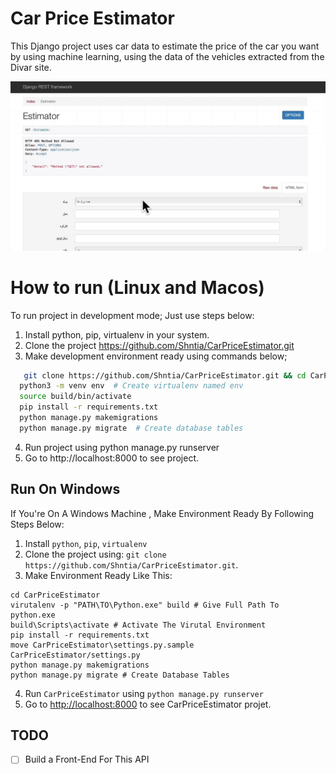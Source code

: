# Car Price Estimator

This Django project uses car data to estimate the price of the car you want by using machine learning, using the data of the vehicles extracted from the Divar site.

![](test.gif)

# How to run (Linux and Macos)

To run project in development mode; Just use steps below:

1. Install python, pip, virtualenv in your system.
2. Clone the project https://github.com/Shntia/CarPriceEstimator.git
3. Make development environment ready using commands below;
```sh
   git clone https://github.com/Shntia/CarPriceEstimator.git && cd CarPriceEstimator
  python3 -m venv env  # Create virtualenv named env
  source build/bin/activate
  pip install -r requirements.txt
  python manage.py makemigrations
  python manage.py migrate  # Create database tables
   ```
4. Run project using python manage.py runserver
5. Go to http://localhost:8000 to see project.

## Run On Windows

If You're On A Windows Machine , Make Environment Ready By Following Steps Below:
1. Install `python`, `pip`, `virtualenv` 
2. Clone the project using:  `git clone https://github.com/Shntia/CarPriceEstimator.git`.
3. Make Environment Ready Like This:
``` Command Prompt
cd CarPriceEstimator
virutalenv -p "PATH\TO\Python.exe" build # Give Full Path To python.exe
build\Scripts\activate # Activate The Virutal Environment
pip install -r requirements.txt
move CarPriceEstimator\settings.py.sample CarPriceEstimator/settings.py
python manage.py makemigrations
python manage.py migrate # Create Database Tables
```
4. Run `CarPriceEstimator` using `python manage.py runserver`
5. Go to [http://localhost:8000](http://localhost:8000) to see CarPriceEstimator projet.


## TODO
- [ ] Build a Front-End For This API
